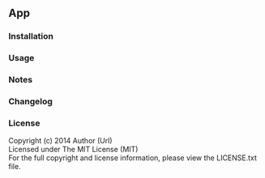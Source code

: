 ## App

### Installation

### Usage

### Notes

### Changelog

### License

Copyright (c) 2014 Author (Url)  
Licensed under The MIT License (MIT)  
For the full copyright and license information, please view the LICENSE.txt file.